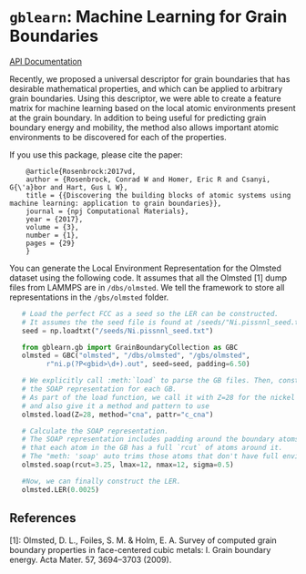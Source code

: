 # `gblearn`: Machine Learning for Grain Boundaries

[API Documentation](https://rosenbrockc.github.io/gblearn/index.html)

Recently, we proposed a universal descriptor for grain boundaries that
has desirable mathematical properties, and which can be applied to
arbitrary grain boundaries. Using this descriptor, we were able to
create a feature matrix for machine learning based on the local atomic
environments present at the grain boundary. In addition to being
useful for predicting grain boundary energy and mobility, the method
also allows important atomic environments to be discovered for each of
the properties.

If you use this package, please cite the paper:

```   
    @article{Rosenbrock:2017vd,
    author = {Rosenbrock, Conrad W and Homer, Eric R and Csanyi, G{\'a}bor and Hart, Gus L W},
    title = {{Discovering the building blocks of atomic systems using machine learning: application to grain boundaries}},
    journal = {npj Computational Materials},
    year = {2017},
    volume = {3},
    number = {1},
    pages = {29}
    }
```

You can generate the Local Environment Representation for the Olmsted
dataset using the following code. It assumes that all the Olmsted
[1] dump files from LAMMPS are in `/dbs/olmsted`. We tell the
framework to store all representations in the `/gbs/olmsted`
folder.

```python
   # Load the perfect FCC as a seed so the LER can be constructed.
   # It assumes the the seed file is found at /seeds/"Ni.pissnnl_seed.txt"
   seed = np.loadtxt("/seeds/Ni.pissnnl_seed.txt")

   from gblearn.gb import GrainBoundaryCollection as GBC
   olmsted = GBC("olmsted", "/dbs/olmsted", "/gbs/olmsted",
		 r"ni.p(?P<gbid>\d+).out", seed=seed, padding=6.50)

   # We explicitly call :meth:`load` to parse the GB files. Then, construct
   # the SOAP representation for each GB.
   # As part of the load function, we call it with Z=28 for the nickel database,
   # and also give it a method and pattern to use
   olmsted.load(Z=28, method="cna", pattr="c_cna")

   # Calculate the SOAP representation.
   # The SOAP representation includes padding around the boundary atoms, so
   # that each atom in the GB has a full `rcut` of atoms around it.
   # The "meth: 'soap' auto trims those atoms that don't have full environments.
   olmsted.soap(rcut=3.25, lmax=12, nmax=12, sigma=0.5)

   #Now, we can finally construct the LER.
   olmsted.LER(0.0025)
```

## References

[1]: Olmsted, D. L., Foiles, S. M. & Holm, E. A. Survey of computed grain boundary properties in face-centered cubic metals: I. Grain boundary energy. Acta Mater. 57, 3694–3703 (2009).				   
